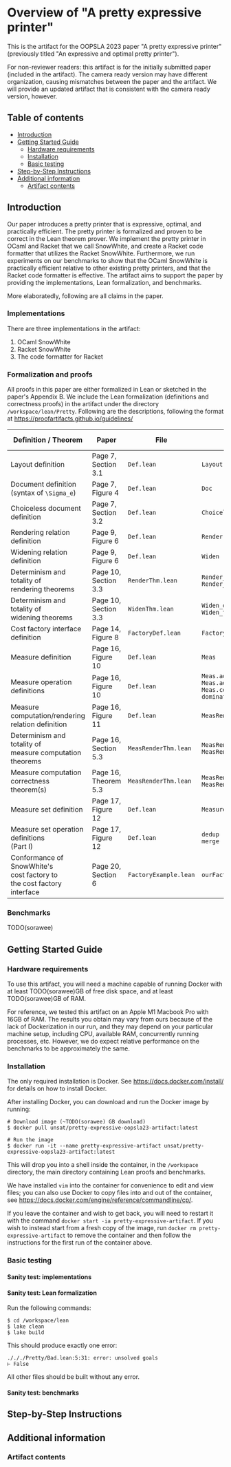 # Overview of "A pretty expressive printer"

This is the artifact for the OOPSLA 2023 paper "A pretty expressive printer"
(previously titled "An expressive and optimal pretty printer").

For non-reviewer readers: this artifact is for the initially submitted paper
(included in the artifact). The camera ready version may have different organization,
causing mismatches between the paper and the artifact.
We will provide an updated artifact that is consistent with the camera ready version, however.

## Table of contents

- [Introduction](#introduction)
- [Getting Started Guide](#getting-started-guide)
  - [Hardware requirements](#hardware-requirements)
  - [Installation](#installation)
  - [Basic testing](#basic-testing)
- [Step-by-Step Instructions](#step-by-step-instructions)
- [Additional information](#additional-information)
  - [Artifact contents](#artifact-contents)

## Introduction 

Our paper introduces a pretty printer that is expressive, optimal, and practically efficient. 
The pretty printer is formalized and proven to be correct in the Lean theorem prover. 
We implement the pretty printer in OCaml and Racket that we call SnowWhite, 
and create a Racket code formatter that utilizes the Racket SnowWhite. 
Furthermore, we run experiments on our benchmarks to show that the OCaml SnowWhite is practically efficient 
relative to other existing pretty printers, and that the Racket code formatter is effective.
The artifact aims to support the paper by providing the implementations, Lean formalization, and benchmarks.

More elaboratedly, following are all claims in the paper.

### Implementations 

There are three implementations in the artifact:

1. OCaml SnowWhite
2. Racket SnowWhite
3. The code formatter for Racket

### Formalization and proofs

All proofs in this paper are either formalized in Lean or sketched in the paper's Appendix B.
We include the Lean formalization (definitions and correctness proofs) in the artifact under 
the directory `/workspace/lean/Pretty`. Following are the descriptions, following the format at 
https://proofartifacts.github.io/guidelines/

| Definition / Theorem                                                          | Paper                | File                  | Name in Lean                                                              | Notation in paper                                 |
|-------------------------------------------------------------------------------|----------------------|-----------------------|---------------------------------------------------------------------------|---------------------------------------------------|
| Layout definition                                                             | Page 7, Section 3.1  | `Def.lean`            | `Layout`                                                                  |                                                   |
| Document definition <br>(syntax of `\Sigma_e`)                                | Page 7, Figure 4     | `Def.lean`            | `Doc`                                                                     |                                                   |
| Choiceless document definition                                                | Page 7, Section 3.2  | `Def.lean`            | `Choiceless`                                                              |                                                   |
| Rendering relation definition                                                 | Page 9, Figure 6     | `Def.lean`            | `Render`                                                                  | `\Downarrow_R`                                    |
| Widening relation definition                                                  | Page 9, Figure 6     | `Def.lean`            | `Widen`                                                                   | `\Downarrow_W`                                    |
| Determinism and totality of <br>rendering theorems                            | Page 10, Section 3.3 | `RenderThm.lean`      | `Render_deterministic`<br>`Render_total`                                  |                                                   |
| Determinism and totality of <br>widening theorems                             | Page 10, Section 3.3 | `WidenThm.lean`       | `Widen_deterministic`<br>`Widen_total`                                    |                                                   |
| Cost factory interface definition                                             | Page 14, Figure 8    | `FactoryDef.lean`     | `Factory`                                                                 |                                                   |
| Measure definition                                                            | Page 16, Figure 10   | `Def.lean`            | `Meas`                                                                    |                                                   |
| Measure operation definitions                                                 | Page 16, Figure 10   | `Def.lean`            | `Meas.adjust_align`<br>`Meas.adjust_nest`<br>`Meas.concat`<br>`dominates` | `alignLift`<br>`nestLift`<br>`\circ`<br>`\preceq` |
| Measure computation/rendering<br>relation definition                          | Page 16, Figure 11   | `Def.lean`            | `MeasRender`                                                              | `\Downarrow_M`                                    |
| Determinism and totality of <br>measure computation theorems                  | Page 16, Section 5.3 | `MeasRenderThm.lean`  | `MeasRender_deterministic`<br>`MeasRender_total`                          |                                                   |
| Measure computation <br>correctness theorem(s)                                | Page 16, Theorem 5.3 | `MeasRenderThm.lean`  | `MeasRender_single_line_correct`<br>`MeasRender_multi_line_correct`       |                                                   |
| Measure set definition                                                        | Page 17, Figure 12   | `Def.lean`            | `MeasureSet`                                                              |                                                   |
| Measure set operation definitions<br>(Part I)                                 | Page 17, Figure 12   | `Def.lean`            | `dedup`<br>`merge`                                                        | `dedup`<br>`\uplus`                               |
| Conformance of SnowWhite's <br>cost factory to <br>the cost factory interface | Page 20, Section 6   | `FactoryExample.lean` | `ourFactory`                                                              |                                                   |


### Benchmarks

TODO(sorawee)

## Getting Started Guide 

### Hardware requirements

To use this artifact, you will need a machine capable of running Docker with at least TODO(sorawee)GB of free disk space, and at least TODO(sorawee)GB of RAM. 

For reference, we tested this artifact on an Apple M1 Macbook Pro with 16GB of RAM. 
The results you obtain may vary from ours because of the lack of Dockerization in our run, 
and they may depend on your particular machine setup, including CPU, available RAM, concurrently running processes, etc. 
However, we do expect relative performance on the benchmarks to be approximately the same.

### Installation

The only required installation is Docker. See https://docs.docker.com/install/ for details on how to install Docker.

After installing Docker, you can download and run the Docker image by running:

```
# Download image (~TODO(sorawee) GB download)
$ docker pull unsat/pretty-expressive-oopsla23-artifact:latest

# Run the image
$ docker run -it --name pretty-expressive-artifact unsat/pretty-expressive-oopsla23-artifact:latest
```

This will drop you into a shell inside the container, in the `/workspace` directory, the main directory containing Lean proofs and benchmarks.

We have installed `vim` into the container for convenience to edit and view files; you can also use Docker to copy files into and out of the container, see <https://docs.docker.com/engine/reference/commandline/cp/>.

If you leave the container and wish to get back, you will need to restart it with the command `docker start -ia pretty-expressive-artifact`. If you wish to instead start from a fresh copy of the image, run `docker rm pretty-expressive-artifact` to remove the container and then follow the instructions for the first run of the container above.

### Basic testing

#### Sanity test: implementations



#### Sanity test: Lean formalization 

Run the following commands:

```
$ cd /workspace/lean 
$ lake clean 
$ lake build
```

This should produce exactly one error:

```
./././Pretty/Bad.lean:5:31: error: unsolved goals
⊢ False
```

All other files should be built without any error.

#### Sanity test: benchmarks


## Step-by-Step Instructions 

## Additional information 

### Artifact contents
